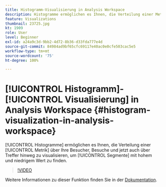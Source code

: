 ```yaml
---
title: Histogramm-Visualisierung in Analysis Workspace
description: Histogramme ermöglichen es Ihnen, die Verteilung einer Metrik über Besucher, Besuche und jetzt auch über Treffer hinweg zu visualisieren, um Segmente mit hohem und niedrigem Wert zu finden.
feature: Visualizations
thumbnail: 23725.jpg
kt: 1909
role: User
level: Beginner
exl-id: a24a9c3d-9bb2-4d72-8b36-d33fda777e4d
source-git-commit: 84984ad9bf65cfc69117e40ac0e0cfe503cac5e5
workflow-type: tm+mt
source-wordcount: '75'
ht-degree: 100%

---
```


# [!UICONTROL Histogramm]-[!UICONTROL Visualisierung] in Analysis Workspace {#histogram-visualization-in-analysis-workspace}

[!UICONTROL Histogramme] ermöglichen es Ihnen, die Verteilung einer [!UICONTROL Metrik] über Ihre Besucher, Besuche und jetzt auch über Treffer hinweg zu visualisieren, um [!UICONTROL Segmente] mit hohem und niedrigem Wert zu finden.

>[!VIDEO](https://video.tv.adobe.com/v/23725/?quality=12&learn=on)

Weitere Informationen zu dieser Funktion finden Sie in der [Dokumentation](https://experienceleague.adobe.com/docs/analytics/analyze/analysis-workspace/visualizations/histogram.html?lang=de).
